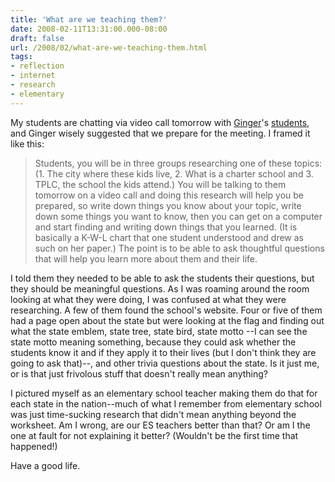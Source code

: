 ```yaml
---
title: 'What are we teaching them?'
date: 2008-02-11T13:31:00.000-08:00
draft: false
url: /2008/02/what-are-we-teaching-them.html
tags: 
- reflection
- internet
- research
- elementary
---
```


My students are chatting via video call tomorrow with [Ginger](http://twitter.com/GingerTPLC)'s [students](http://tinyurl.com/yw5dhv), and Ginger wisely suggested that we prepare for the meeting. I framed it like this:  
  

> Students, you will be in three groups researching one of these topics: (1. The city where these kids live, 2. What is a charter school and 3. TPLC, the school the kids attend.) You will be talking to them tomorrow on a video call and doing this research will help you be prepared, so write down things you know about your topic, write down some things you want to know, then you can get on a computer and start finding and writing down things that you learned. (It is basically a K-W-L chart that one student understood and drew as such on her paper.) The point is to be able to ask thoughtful questions that will help you learn more about them and their life.

  
  
I told them they needed to be able to ask the students their questions, but they should be meaningful questions. As I was roaming around the room looking at what they were doing, I was confused at what they were researching. A few of them found the school's website. Four or five of them had a page open about the state but were looking at the flag and finding out what the state emblem, state tree, state bird, state motto \--I can see the state motto meaning something, because they could ask whether the students know it and if they apply it to their lives (but I don't think they are going to ask that)--, and other trivia questions about the state. Is it just me, or is that just frivolous stuff that doesn't really mean anything?  
  
I pictured myself as an elementary school teacher making them do that for each state in the nation--much of what I remember from elementary school was just time-sucking research that didn't mean anything beyond the worksheet. Am I wrong, are our ES teachers better than that? Or am I the one at fault for not explaining it better? (Wouldn't be the first time that happened!)  
  
Have a good life.